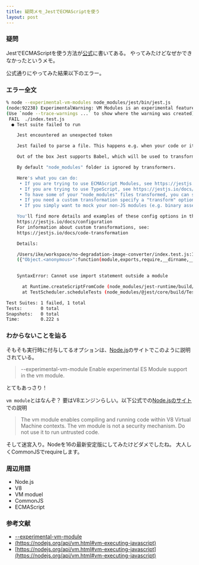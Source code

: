 ```yaml
---
title: 疑問メモ_JestでECMAScriptを使う
layout: post
---
```


### 疑問
JestでECMAScriptを使う方法が[公式](https://jestjs.io/ja/docs/ecmascript-modules)に書いてある。
やってみたけどなぜかできなかったというメモ。

公式通りにやってみた結果以下のエラー。

### エラー全文
```bash
% node --experimental-vm-modules node_modules/jest/bin/jest.js
(node:92238) ExperimentalWarning: VM Modules is an experimental feature. This feature could change at any time
(Use `node --trace-warnings ...` to show where the warning was created)
 FAIL  ./index.test.js
  ● Test suite failed to run

    Jest encountered an unexpected token

    Jest failed to parse a file. This happens e.g. when your code or its dependencies use non-standard JavaScript syntax, or when Jest is not configured to support such syntax.

    Out of the box Jest supports Babel, which will be used to transform your files into valid JS based on your Babel configuration.

    By default "node_modules" folder is ignored by transformers.

    Here's what you can do:
     • If you are trying to use ECMAScript Modules, see https://jestjs.io/docs/ecmascript-modules for how to enable it.
     • If you are trying to use TypeScript, see https://jestjs.io/docs/getting-started#using-typescript
     • To have some of your "node_modules" files transformed, you can specify a custom "transformIgnorePatterns" in your config.
     • If you need a custom transformation specify a "transform" option in your config.
     • If you simply want to mock your non-JS modules (e.g. binary assets) you can stub them out with the "moduleNameMapper" config option.

    You'll find more details and examples of these config options in the docs:
    https://jestjs.io/docs/configuration
    For information about custom transformations, see:
    https://jestjs.io/docs/code-transformation

    Details:

    /Users/ike/workspace/no-degradation-image-converter/index.test.js:1
    ({"Object.<anonymous>":function(module,exports,require,__dirname,__filename,jest){import sum from './index';
                                                                                      ^^^^^^

    SyntaxError: Cannot use import statement outside a module

      at Runtime.createScriptFromCode (node_modules/jest-runtime/build/index.js:1728:14)
      at TestScheduler.scheduleTests (node_modules/@jest/core/build/TestScheduler.js:333:13)

Test Suites: 1 failed, 1 total
Tests:       0 total
Snapshots:   0 total
Time:        0.222 s
```

### わからないことを辿る
そもそも実行時に付与してるオプションは、[Node.js]((https://nodejs.org/api/cli.html#--experimental-vm-modules))のサイトでこのように説明されている。
>--experimental-vm-module
>Enable experimental ES Module support in the vm module.

とてもあっさり！

`vm module`とはなんぞ？
要はV8エンジンらしい。以下公式での[Node.jsのサイト](https://nodejs.org/api/vm.html#vm-executing-javascript)での説明
>The vm module enables compiling and running code within V8 Virtual Machine contexts. The vm module is not a security mechanism. Do not use it to run untrusted code.

そして迷宮入り。Nodeを16の最新安定版にしてみたけどダメでしたね。
大人しくCommonJSでrequireします。


### 周辺用語
- Node.js
- V8
- VM moduel
- CommonJS
- ECMAScript


### 参考文献
- [--experimental-vm-module](https://nodejs.org/api/cli.html#--experimental-vm-modules)
- [(https://nodejs.org/api/vm.html#vm-executing-javascript)](https://nodejs.org/api/vm.html#vm-executing-javascript)
- [https://nodejs.org/api/vm.html#vm-executing-javascript](https://nodejs.org/api/vm.html#vm-executing-javascript)